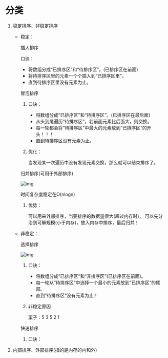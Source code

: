 # 分类

1. 稳定排序、非稳定排序

   + 稳定：

     插入排序

     口诀：

     + 将数组分成“已排序区”和“待排序区”。(已排序区在前面)
     + 将待排序区里的元素一个个插入到“已排序区里”。
     + 直到待排序区里没有元素为止。

     

     

     冒泡排序

     1. 口诀：
        + 将数组分成“已排序区”和“待排序区”。(已排序区在最后面)
        + 从头到尾遍历“待排序区”，若前面元素比后面大，则交换。
        + 每一轮都会将“待排序区”中最大的元素放到”已排序区“的开头！！！
        + 直到待排序区没有元素为止。

     2. 优化：

        当发现某一次遍历中没有发现元素交换，那么就可以结束排序了。

     

     归并排序(可用于外部排序)

     <img src="https://wx1.sinaimg.cn/mw690/005LasY6gy1gc2x8uf0njj31hn0u04qp.jpg" alt="img"  />

     时间复杂度稳定在O(nlogn)

     1. 优势：

        可以用来外部排序，当要排序的数据量很大(超过内存时)， 可以先分治到可解规模(小于内存)，放入内存中排序，最后归并！

   

   

   

   + 非稳定：

     选择排序

     ![img](https://wx3.sinaimg.cn/mw690/005LasY6gy1gc31clhckgj31og0u04qp.jpg)

     1. 口诀：

        + 将数组分成”已排序区“和“非排序区”(已排序区在前面)。
        + 每一轮从”待排序区“中选择一个最小的元素放到”已排序区“的尾部。
        + 直到”待排序区“没有元素为止！

     2. 非稳定原因

        栗子：5 3 5 2 1

     

     

     快速排序

     1. 口诀：

        

2. 内部排序、外部排序(指的是内存的内和外)